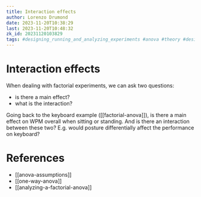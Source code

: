 ```yaml
---
title: Interaction effects
author: Lorenzo Drumond
date: 2023-11-20T10:38:29
last: 2023-11-20T10:48:32
zk_id: 20231120103829
tags: #designing_running_and_analyzing_experiments #anova #theory #design #test #statistics #rlang #experiment #coursera #week7 #interactions
---
```



# Interaction effects
When dealing with factorial experiments, we can ask two questions:
- is there a main effect?
- what is the interaction?

Going back to the keyboard example ([[factorial-anova]]), is there a main effect on WPM overall when sitting or standing. And is there an interaction between these two? E.g. would posture differentially affect the performance on keyboard?



# References
- [[anova-assumptions]]
- [[one-way-anova]]
- [[analyzing-a-factorial-anova]]
